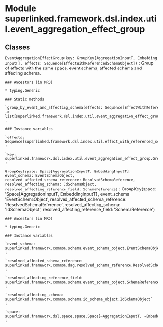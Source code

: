 Module superlinked.framework.dsl.index.util.event_aggregation_effect_group
==========================================================================

Classes
-------

`EventAggregationEffectGroup(key: GroupKey[AggregationInputT, EmbeddingInputT], effects: Sequence[EffectWithReferencedSchemaObject])`
:   Group of effects with the same space, event schema, affected schema and affecting schema.

    ### Ancestors (in MRO)

    * typing.Generic

    ### Static methods

    `group_by_event_and_affecting_schema(effects: Sequence[EffectWithReferencedSchemaObject[AggregationInputT, EmbeddingInputT]]) ‑> list[superlinked.framework.dsl.index.util.event_aggregation_effect_group.EventAggregationEffectGroup[~AggregationInputT, ~EmbeddingInputT]]`
    :

    ### Instance variables

    `effects: Sequence[superlinked.framework.dsl.index.util.effect_with_referenced_schema_object.EffectWithReferencedSchemaObject]`
    :

    `key: superlinked.framework.dsl.index.util.event_aggregation_effect_group.GroupKey[~AggregationInputT, ~EmbeddingInputT]`
    :

`GroupKey(space: Space[AggregationInputT, EmbeddingInputT], event_schema: EventSchemaObject, resolved_affected_schema_reference: ResolvedSchemaReference, resolved_affecting_schema: IdSchemaObject, resolved_affecting_reference_field: SchemaReference)`
:   GroupKey(space: 'Space[AggregationInputT, EmbeddingInputT]', event_schema: 'EventSchemaObject', resolved_affected_schema_reference: 'ResolvedSchemaReference', resolved_affecting_schema: 'IdSchemaObject', resolved_affecting_reference_field: 'SchemaReference')

    ### Ancestors (in MRO)

    * typing.Generic

    ### Instance variables

    `event_schema: superlinked.framework.common.schema.event_schema_object.EventSchemaObject`
    :

    `resolved_affected_schema_reference: superlinked.framework.common.dag.resolved_schema_reference.ResolvedSchemaReference`
    :

    `resolved_affecting_reference_field: superlinked.framework.common.schema.event_schema_object.SchemaReference`
    :

    `resolved_affecting_schema: superlinked.framework.common.schema.id_schema_object.IdSchemaObject`
    :

    `space: superlinked.framework.dsl.space.space.Space[~AggregationInputT, ~EmbeddingInputT]`
    :